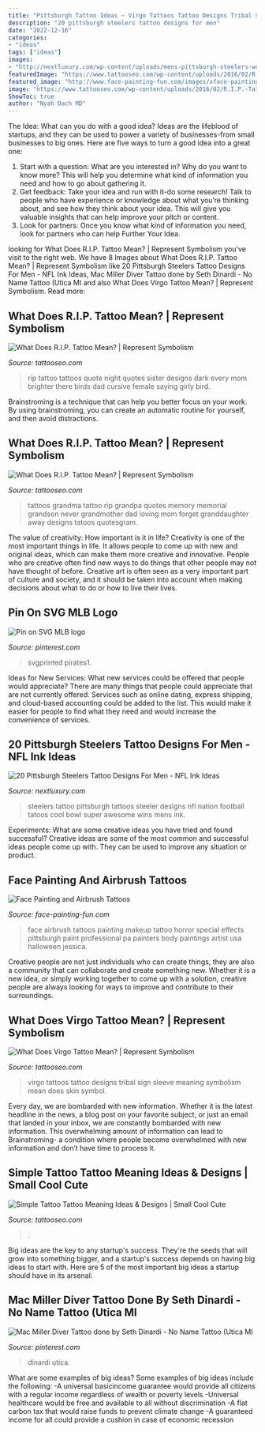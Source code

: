 ```yaml
---
title: "Pittsburgh Tattoo Ideas ~ Virgo Tattoos Tattoo Designs Tribal Sign Sleeve Meaning Symbolism Mean Does Skin Symbol"
description: "20 pittsburgh steelers tattoo designs for men"
date: "2022-12-16"
categories:
- "ideas"
tags: ["ideas"]
images:
- "http://nextluxury.com/wp-content/uploads/mens-pittsburgh-steelers-world-champions-ring-tattoo-sleeve.jpg"
featuredImage: "https://www.tattooseo.com/wp-content/uploads/2016/02/R.I.P.-Tattoos-16.jpg"
featured_image: "http://www.face-painting-fun.com/images/xface-painting-and-airbrush-tattoos-21522778.jpg.pagespeed.ic.DZvT4u6Siy.jpg"
image: "https://www.tattooseo.com/wp-content/uploads/2016/02/R.I.P.-Tattoos-8.jpg"
ShowToc: true
author: "Nyah Dach MD"
---
```



The Idea: What can you do with a good idea?
Ideas are the lifeblood of startups, and they can be used to power a variety of businesses-from small businesses to big ones. Here are five ways to turn a good idea into a great one:
1. Start with a question: What are you interested in? Why do you want to know more? This will help you determine what kind of information you need and how to go about gathering it.
2. Get feedback: Take your idea and run with it-do some research! Talk to people who have experience or knowledge about what you’re thinking about, and see how they think about your idea. This will give you valuable insights that can help improve your pitch or content.
3. Look for partners: Once you know what kind of information you need, look for partners who can help Further Your Idea.

	

		
looking for What Does R.I.P. Tattoo Mean? | Represent Symbolism you've visit to the right web. We have 8 Images about What Does R.I.P. Tattoo Mean? | Represent Symbolism like 20 Pittsburgh Steelers Tattoo Designs For Men - NFL Ink Ideas, Mac Miller Diver Tattoo done by Seth Dinardi - No Name Tattoo (Utica MI and also What Does Virgo Tattoo Mean? | Represent Symbolism. Read more:
		
    
## What Does R.I.P. Tattoo Mean? | Represent Symbolism

<img loading=lazy src="https://www.tattooseo.com/wp-content/uploads/2016/02/R.I.P.-Tattoos-8.jpg" onerror="this.onerror=null;this.src='https://tse4.mm.bing.net/th?id=OIP.RXoNC8yLlZ7-FDebIXEVDgAAAA&amp;pid=15.1';" alt="What Does R.I.P. Tattoo Mean? | Represent Symbolism">

_Source: tattooseo.com_

>rip tattoo tattoos quote night quotes sister designs dark every mom brighter there birds dad cursive female saying girly bird. 

	

Brainstroming is a technique that can help you better focus on your work. By using brainstroming, you can create an automatic routine for yourself, and then avoid distractions.

    
## What Does R.I.P. Tattoo Mean? | Represent Symbolism

<img loading=lazy src="https://www.tattooseo.com/wp-content/uploads/2016/02/R.I.P.-Tattoos-16.jpg" onerror="this.onerror=null;this.src='https://tse2.mm.bing.net/th?id=OIP.2r1YgsZ5XNHl_dFEegs4iwAAAA&amp;pid=15.1';" alt="What Does R.I.P. Tattoo Mean? | Represent Symbolism">

_Source: tattooseo.com_

>tattoos grandma tattoo rip grandpa quotes memory memorial grandson never grandmother dad loving mom forget granddaughter away designs tatoos quotesgram. 

	

The value of creativity: How important is it in life?
Creativity is one of the most important things in life. It allows people to come up with new and original ideas, which can make them more creative and innovative. People who are creative often find new ways to do things that other people may not have thought of before. Creative art is often seen as a very important part of culture and society, and it should be taken into account when making decisions about what to do or how to live their lives.

    
## Pin On SVG MLB Logo

<img loading=lazy src="https://i.pinimg.com/736x/73/9b/dc/739bdc313394303a31fc3d0aa2b0b30b.jpg" onerror="this.onerror=null;this.src='https://tse4.mm.bing.net/th?id=OIP.Velywt--7oCggBgbut5MxAHaHG&amp;pid=15.1';" alt="Pin on SVG MLB logo">

_Source: pinterest.com_

>svgprinted pirates1. 

	

Ideas for New Services: What new services could be offered that people would appreciate?
There are many things that people could appreciate that are not currently offered. Services such as online dating, express shipping, and cloud-based accounting could be added to the list. This would make it easier for people to find what they need and would increase the convenience of services.

    
## 20 Pittsburgh Steelers Tattoo Designs For Men - NFL Ink Ideas

<img loading=lazy src="http://nextluxury.com/wp-content/uploads/mens-pittsburgh-steelers-world-champions-ring-tattoo-sleeve.jpg" onerror="this.onerror=null;this.src='https://tse4.mm.bing.net/th?id=OIP.zGXty75jE_6Udz4uQ_neNgHaHa&amp;pid=15.1';" alt="20 Pittsburgh Steelers Tattoo Designs For Men - NFL Ink Ideas">

_Source: nextluxury.com_

>steelers tattoo pittsburgh tattoos steeler designs nfl nation football tatoos cool bowl super awesome wins mens ink. 

	

Experiments: What are some creative ideas you have tried and found successful?
Creative ideas are some of the most common and successful ideas people come up with. They can be used to improve any situation or product.

    
## Face Painting And Airbrush Tattoos

<img loading=lazy src="http://www.face-painting-fun.com/images/xface-painting-and-airbrush-tattoos-21522778.jpg.pagespeed.ic.DZvT4u6Siy.jpg" onerror="this.onerror=null;this.src='https://tse3.mm.bing.net/th?id=OIP.DZvT4u6SiyioCouDcv5mJQAAAA&amp;pid=15.1';" alt="Face Painting and Airbrush Tattoos">

_Source: face-painting-fun.com_

>face airbrush tattoos painting makeup tattoo horror special effects pittsburgh paint professional pa painters body paintings artist usa halloween jessica. 

	

Creative people are not just individuals who can create things, they are also a community that can collaborate and create something new. Whether it is a new idea, or simply working together to come up with a solution, creative people are always looking for ways to improve and contribute to their surroundings.

    
## What Does Virgo Tattoo Mean? | Represent Symbolism

<img loading=lazy src="https://www.tattooseo.com/wp-content/uploads/2016/04/Virgo-Tattoos-3.jpg" onerror="this.onerror=null;this.src='https://tse2.mm.bing.net/th?id=OIP.qmhzTsQa22FEptF7J0acWAAAAA&amp;pid=15.1';" alt="What Does Virgo Tattoo Mean? | Represent Symbolism">

_Source: tattooseo.com_

>virgo tattoos tattoo designs tribal sign sleeve meaning symbolism mean does skin symbol. 

	

Every day, we are bombarded with new information. Whether it is the latest headline in the news, a blog post on your favorite subject, or just an email that landed in your inbox, we are constantly bombarded with new information. This overwhelming amount of information can lead to Brainstroming- a condition where people become overwhelmed with new information and don’t have time to process it.

    
## Simple Tattoo Tattoo Meaning Ideas &amp; Designs | Small Cool Cute

<img loading=lazy src="https://www.tattooseo.com/wp-content/uploads/2017/09/simple-tattoos-18.jpg" onerror="this.onerror=null;this.src='https://tse4.mm.bing.net/th?id=OIP._8hIw1v1WBW31CnTxdcnKgHaJ3&amp;pid=15.1';" alt="Simple Tattoo Tattoo Meaning Ideas &amp; Designs | Small Cool Cute">

_Source: tattooseo.com_

>. 

	

Big ideas are the key to any startup's success. They're the seeds that will grow into something bigger, and a startup's success depends on having big ideas to start with. Here are 5 of the most important big ideas a startup should have in its arsenal: 

    
## Mac Miller Diver Tattoo Done By Seth Dinardi - No Name Tattoo (Utica MI

<img loading=lazy src="https://i.pinimg.com/736x/10/76/61/10766138ff593b75539479584b15276e.jpg" onerror="this.onerror=null;this.src='https://tse3.mm.bing.net/th?id=OIP.BYXPdOxiJFcu_CmRxnATygHaHW&amp;pid=15.1';" alt="Mac Miller Diver Tattoo done by Seth Dinardi - No Name Tattoo (Utica MI">

_Source: pinterest.com_

>dinardi utica. 

	

What are some examples of big ideas?
Some examples of big ideas include the following: 
-A universal basicincome guarantee would provide all citizens with a regular income regardless of wealth or poverty levels 
-Universal healthcare would be free and available to all without discrimination 
-A flat carbon tax that would raise funds to prevent climate change 
-A guaranteed income for all could provide a cushion in case of economic recession

